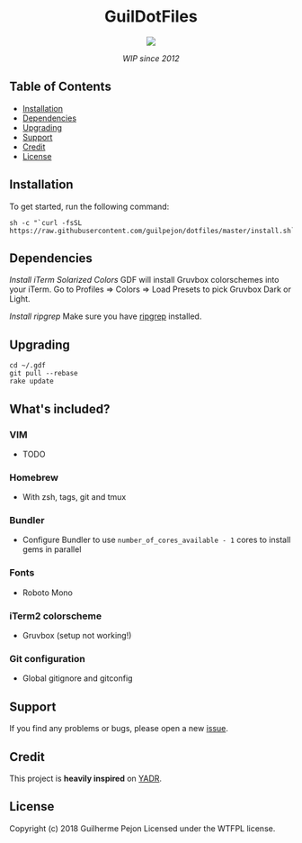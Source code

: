 <h1 align="center">GuilDotFiles</h1>

<div align="center">
  <img src="https://user-images.githubusercontent.com/871362/67146077-9bb93f80-f25d-11e9-9119-dbd83b6b4b62.png" />
  <p align="center"><i>WIP since 2012</i></p>
</div>

## Table of Contents
- [Installation](#installation)
- [Dependencies](#dependencies)
- [Upgrading](#upgrading)
- [Support](#support)
- [Credit](#credit)
- [License](#license)

## Installation

To get started, run the following command:

```
sh -c "`curl -fsSL https://raw.githubusercontent.com/guilpejon/dotfiles/master/install.sh`"
```

## Dependencies

*Install iTerm Solarized Colors*
GDF will install Gruvbox colorschemes into your iTerm. Go to Profiles => Colors => Load Presets to pick Gruvbox Dark or Light.

*Install ripgrep*
Make sure you have [ripgrep](https://github.com/BurntSushi/ripgrep) installed.

## Upgrading

```
cd ~/.gdf
git pull --rebase
rake update
```

## What's included?

### VIM
* TODO
### Homebrew
* With zsh, tags, git and tmux
### Bundler
* Configure Bundler to use `number_of_cores_available - 1` cores to install gems in parallel
### Fonts
* Roboto Mono
### iTerm2 colorscheme
* Gruvbox (setup not working!)
### Git configuration
* Global gitignore and gitconfig

## Support

If you find any problems or bugs, please open a new [issue](https://github.com/guilpejon/vim-setup/issues).

## Credit

This project is **heavily inspired** on [YADR](https://github.com/skwp/dotfiles).

## License

Copyright (c) 2018 Guilherme Pejon Licensed under the WTFPL license.
